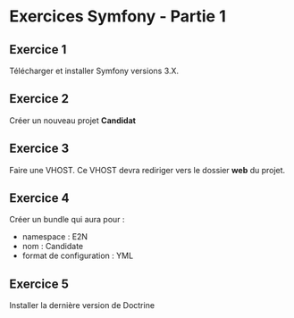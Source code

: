 # Exercices Symfony - Partie 1

## Exercice 1
Télécharger et installer Symfony versions 3.X.

## Exercice 2
Créer un nouveau projet **Candidat**

## Exercice 3
Faire une VHOST. Ce VHOST devra rediriger vers le dossier **web** du projet.

## Exercice 4
Créer un bundle qui aura pour :
- namespace : E2N
- nom : Candidate
- format de configuration : YML

## Exercice 5
Installer la dernière version de Doctrine
